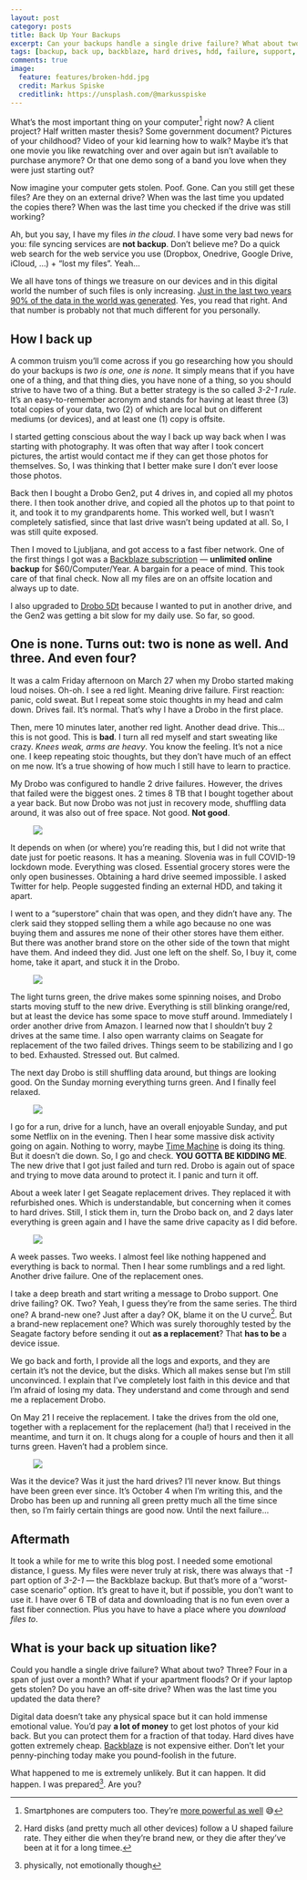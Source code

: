 ```yaml
---
layout: post
category: posts
title: Back Up Your Backups
excerpt: Can your backups handle a single drive failure? What about two? Three? Four in a span of just over a month?
tags: [backup, back up, backblaze, hard drives, hdd, failure, support, stoicism]
comments: true
image:
  feature: features/broken-hdd.jpg
  credit: Markus Spiske
  creditlink: https://unsplash.com/@markusspiske
---
```


What’s the most important thing on your computer[^1] right now? A client project? Half written master thesis? Some government document? Pictures of your childhood? Video of your kid learning how to walk? Maybe it’s that one movie you like rewatching over and over again but isn’t available to purchase anymore? Or that one demo song of a band you love when they were just starting out?

Now imagine your computer gets stolen. Poof. Gone. Can you still get these files? Are they on an external drive? When was the last time you updated the copies there? When was the last time you checked if the drive was still working?

Ah, but you say, I have my files _in the cloud_. I have some very bad news for you: file syncing services are **not backup**. Don’t believe me? Do a quick web search for the web service you use (Dropbox, Onedrive, Google Drive, iCloud, …) + “lost my files”. Yeah…

We all have tons of things we treasure on our devices and in this digital world the number of such files is only increasing. [Just in the last two years 90% of the data in the world was generated](https://www.domo.com/learn/data-never-sleeps-5). Yes, you read that right. And that number is probably not that much different for you personally.

## How I back up

A common truism you’ll come across if you go researching how you should do your backups is _two is one, one is none_. It simply means that if you have one of a thing, and that thing dies, you have none of a thing, so you should strive to have two of a thing. But a better strategy is the so called _3-2-1 rule_. It’s an easy-to-remember acronym and stands for having at least three (3) total copies of your data, two (2) of which are local but on different mediums (or devices), and at least one (1) copy is offsite.

I started getting conscious about the way I back up way back when I was starting with photography. It was often that way after I took concert pictures, the artist would contact me if they can get those photos for themselves. So, I was thinking that I better make sure I don’t ever loose those photos.

Back then I bought a Drobo Gen2, put 4 drives in, and copied all my photos there. I then took another drive, and copied all the photos up to that point to it, and took it to my grandparents home. This worked well, but I wasn’t completely satisfied, since that last drive wasn’t being updated at all. So, I was still quite exposed.

Then I moved to Ljubljana, and got access to a fast fiber network. One of the first things I got was a [Backblaze subscription](https://secure.backblaze.com/r/01gg2v) — **unlimited online backup** for $60/Computer/Year. A bargain for a peace of mind. This took care of that final check. Now all my files are on an offsite location and always up to date.

I also upgraded to [Drobo 5Dt](https://www.drobo.com/storage-products/5Dt/) because I wanted to put in another drive, and the Gen2 was getting a bit slow for my daily use. So far, so good.

## One is none. Turns out: two is none as well. And three. And even four?

It was a calm Friday afternoon on March 27 when my Drobo started making loud noises. Oh-oh. I see a red light. Meaning drive failure. First reaction: panic, cold sweat. But I repeat some stoic thoughts in my head and calm down. Drives fail. It’s normal. That’s why I have a Drobo in the first place.

Then, mere 10 minutes later, another red light. Another dead drive. This…this is not good. This is **bad**. I turn all red myself and start sweating like crazy. _Knees weak, arms are heavy_. You know the feeling. It’s not a nice one. I keep repeating stoic thoughts, but they don’t have much of an effect on me now. It’s a true showing of how much I still have to learn to practice.

My Drobo was configured to handle 2 drive failures. However, the drives that failed were the biggest ones. 2 times 8 TB that I bought together about a year back. But now Drobo was not just in recovery mode, shuffling data around, it was also out of free space. Not good. **Not good**.

<figure>
  <img src="/images/posts/2020-10-04/two_failed_drives.jpg">
</figure>

It depends on when (or where) you’re reading this, but I did not write that date just for poetic reasons. It has a meaning. Slovenia was in full COVID-19 lockdown mode. Everything was closed. Essential grocery stores were the only open businesses. Obtaining a hard drive seemed impossible. I asked Twitter for help. People suggested finding an external HDD, and taking it apart.

I went to a “superstore” chain that was open, and they didn’t have any. The clerk said they stopped selling them a while ago because no one was buying them and assures me none of their other stores have them either. But there was another brand store on the other side of the town that might have them. And indeed they did. Just one left on the shelf. So, I buy it, come home, take it apart, and stuck it in the Drobo.

<figure>
  <img src="/images/posts/2020-10-04/taking_apart_a_drive.jpg">
</figure>

The light turns green, the drive makes some spinning noises, and Drobo starts moving stuff to the new drive. Everything is still blinking orange/red, but at least the device has some space to move stuff around. Immediately I order another drive from Amazon. I learned now that I shouldn’t buy 2 drives at the same time. I also open warranty claims on Seagate for replacement of the two failed drives. Things seem to be stabilizing and I go to bed. Exhausted. Stressed out. But calmed.

The next day Drobo is still shuffling data around, but things are looking good. On the Sunday morning everything turns green. And I finally feel relaxed.

<figure>
  <img src="/images/posts/2020-10-04/drobo_status.jpg">
</figure>

I go for a run, drive for a lunch, have an overall enjoyable Sunday, and put some Netflix on in the evening. Then I hear some massive disk activity going on again. Nothing to worry, maybe [Time Machine](https://en.wikipedia.org/wiki/Time_Machine_(macOS)) is doing its thing. But it doesn’t die down. So, I go and check. **YOU GOTTA BE KIDDING ME**. The new drive that I got just failed and turn red. Drobo is again out of space and trying to move data around to protect it. I panic and turn it off.

About a week later I get Seagate replacement drives. They replaced it with refurbished ones. Which is understandable, but concerning when it comes to hard drives. Still, I stick them in, turn the Drobo back on, and 2 days later everything is green again and I have the same drive capacity as I did before.

<figure>
  <img src="/images/posts/2020-10-04/drobo_status_back_to_normal.jpg">
</figure>

A week passes. Two weeks. I almost feel like nothing happened and everything is back to normal. Then I hear some rumblings and a red light. Another drive failure. One of the replacement ones.

I take a deep breath and start writing a message to Drobo support. One drive failing? OK. Two? Yeah, I guess they’re from the same series. The third one? A brand-new one? Just after a day? OK, blame it on the U curve[^2]. But a brand-new replacement one? Which was surely thoroughly tested by the Seagate factory before sending it out **as a replacement**?  That **has to be** a device issue.

We go back and forth, I provide all the logs and exports, and they are certain it’s not the device, but the disks. Which all makes sense but I’m still unconvinced. I explain that I’ve completely lost faith in this device and that I’m afraid of losing my data. They understand and come through and send me a replacement Drobo.

On May 21 I receive the replacement. I take the drives from the old one, together with a replacement for the replacement (ha!) that I received in the meantime, and turn it on. It chugs along for a couple of hours and then it all turns green. Haven’t had a problem since.

<figure>
  <img src="/images/posts/2020-10-04/drobo_replacement.jpg">
</figure>

Was it the device? Was it just the hard drives? I’ll never know. But things have been green ever since. It’s October 4 when I’m writing this, and the Drobo has been up and running all green pretty much all the time since then, so I’m fairly certain things are good now. Until the next failure…

## Aftermath

It took a while for me to write this blog post. I needed some emotional distance, I guess. My files were never truly at risk, there was always that _-1_ part option of _3-2-1_ — the Backblaze backup. But that’s more of a “worst-case scenario” option. It’s great to have it, but if possible, you don’t want to use it. I have over 6 TB of data and downloading that is no fun even over a fast fiber connection. Plus you have to have a place where you _download files to_.

## What is your back up situation like?

Could you handle a single drive failure? What about two? Three? Four in a span of just over a month? What if your apartment floods? Or if your laptop gets stolen? Do you have an off-site drive? When was the last time you updated the data there?

Digital data doesn’t take any physical space but it can hold immense emotional value. You’d pay **a lot of money** to get lost photos of your kid back. But you can protect them for a fraction of that today. Hard dives have gotten extremely cheap. [Backblaze](#) is not expensive either. Don’t let your penny-pinching today make you pound-foolish in the future.

What happened to me is extremely unlikely. But it can happen. It did happen. I was prepared[^3]. Are you?

[^1]:	Smartphones are computers too. They’re [more powerful as well](https://twitter.com/dhh/status/1174802413548474368) 😅
[^2]:	Hard disks (and pretty much all other devices) follow a U shaped failure rate. They either die when they’re brand new, or they die after they’ve been at it for a long timee.
[^3]:	physically, not emotionally though
